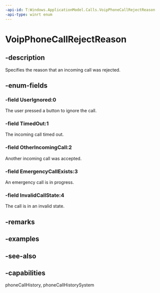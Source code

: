 ```yaml
---
-api-id: T:Windows.ApplicationModel.Calls.VoipPhoneCallRejectReason
-api-type: winrt enum
---
```


<!-- Enumeration syntax
public enum Windows.ApplicationModel.Calls.VoipPhoneCallRejectReason : int
-->

# VoipPhoneCallRejectReason

## -description
Specifies the reason that an incoming call was rejected.

## -enum-fields
### -field UserIgnored:0
The user pressed a button to ignore the call.

### -field TimedOut:1
The incoming call timed out.

### -field OtherIncomingCall:2
Another incoming call was accepted.

### -field EmergencyCallExists:3
An emergency call is in progress.

### -field InvalidCallState:4
The call is in an invalid state.


## -remarks

## -examples

## -see-also
## -capabilities
phoneCallHistory, phoneCallHistorySystem
